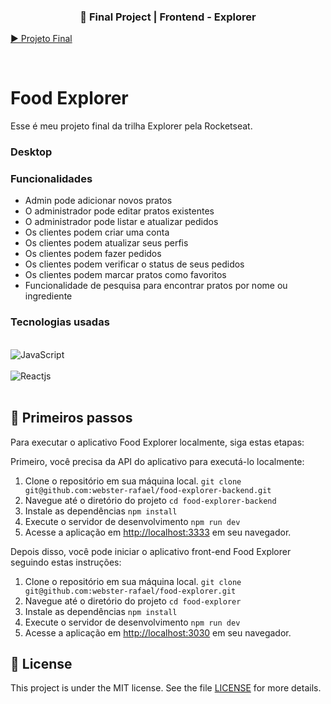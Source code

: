 
<h3 align="center">🚀 Final Project | Frontend - Explorer</h3>

 <a href="" target="_blank"> ▶️ Projeto Final </a>
</div>  
</br>

# Food Explorer

Esse é meu projeto final da trilha Explorer pela Rocketseat.

### Desktop


### Funcionalidades ###

- Admin pode adicionar novos pratos
- O administrador pode editar pratos existentes
- O administrador pode listar e atualizar pedidos
- Os clientes podem criar uma conta
- Os clientes podem atualizar seus perfis
- Os clientes podem fazer pedidos
- Os clientes podem verificar o status de seus pedidos
- Os clientes podem marcar pratos como favoritos
- Funcionalidade de pesquisa para encontrar pratos por nome ou ingrediente


### Tecnologias usadas ###

<div style="display: inline_block"><br/>
  <img align="center" alt="JavaScript" src="https://img.shields.io/badge/JavaScript-F7DF1E?style=for-the-badge&logo=javascript&logoColor=black" />  
  </br>
  </br>
  <img align="center" alt="Reactjs" src="https://img.shields.io/badge/-ReactJs-61DAFB?logo=react&logoColor=white&style=for-the-badge" />
  </br>
</div>
</br>


## 🚀 Primeiros passos

Para executar o aplicativo Food Explorer localmente, siga estas etapas:

Primeiro, você precisa da API do aplicativo para executá-lo localmente:

1. Clone o repositório em sua máquina local.
`git clone git@github.com:webster-rafael/food-explorer-backend.git`
2. Navegue até o diretório do projeto `cd food-explorer-backend`
3. Instale as dependências `npm install`
4. Execute o servidor de desenvolvimento `npm run dev`
5. Acesse a aplicação em [http://localhost:3333](http://localhost:3333) em seu navegador.


Depois disso, você pode iniciar o aplicativo front-end Food Explorer seguindo estas instruções:

1. Clone o repositório em sua máquina local.
`git clone git@github.com:webster-rafael/food-explorer.git`
2. Navegue até o diretório do projeto `cd food-explorer`
3. Instale as dependências `npm install`
4. Execute o servidor de desenvolvimento `npm run dev`
5. Acesse a aplicação em [http://localhost:3030](http://localhost:3030) em seu navegador.




## 📝 License

This project is under the MIT license. See the file [LICENSE](LICENSE) for more details.
